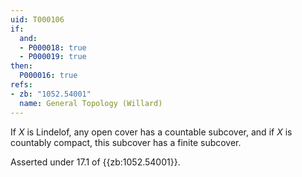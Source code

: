 ```yaml
---
uid: T000106
if:
  and:
  - P000018: true
  - P000019: true
then:
  P000016: true
refs:
- zb: "1052.54001"
  name: General Topology (Willard)
---
```


If $X$ is Lindelof, any open cover has a countable subcover, and if $X$ is countably compact, this subcover has a finite subcover.

Asserted under 17.1 of {{zb:1052.54001}}.
